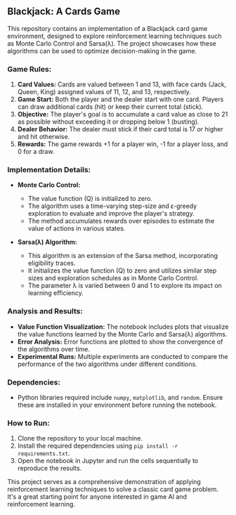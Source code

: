 ## Blackjack: A Cards Game

This repository contains an implementation of a Blackjack card game environment, designed to explore reinforcement learning techniques such as Monte Carlo Control and Sarsa(λ). The project showcases how these algorithms can be used to optimize decision-making in the game.

### Game Rules:
1. **Card Values:** Cards are valued between 1 and 13, with face cards (Jack, Queen, King) assigned values of 11, 12, and 13, respectively.
2. **Game Start:** Both the player and the dealer start with one card. Players can draw additional cards (hit) or keep their current total (stick).
3. **Objective:** The player's goal is to accumulate a card value as close to 21 as possible without exceeding it or dropping below 1 (busting).
4. **Dealer Behavior:** The dealer must stick if their card total is 17 or higher and hit otherwise.
5. **Rewards:** The game rewards +1 for a player win, -1 for a player loss, and 0 for a draw.

### Implementation Details:
- **Monte Carlo Control:**
  - The value function (Q) is initialized to zero.
  - The algorithm uses a time-varying step-size and ϵ-greedy exploration to evaluate and improve the player's strategy.
  - The method accumulates rewards over episodes to estimate the value of actions in various states.

- **Sarsa(λ) Algorithm:**
  - This algorithm is an extension of the Sarsa method, incorporating eligibility traces.
  - It initializes the value function (Q) to zero and utilizes similar step sizes and exploration schedules as in Monte Carlo Control.
  - The parameter λ is varied between 0 and 1 to explore its impact on learning efficiency.

### Analysis and Results:
- **Value Function Visualization:** The notebook includes plots that visualize the value functions learned by the Monte Carlo and Sarsa(λ) algorithms.
- **Error Analysis:** Error functions are plotted to show the convergence of the algorithms over time.
- **Experimental Runs:** Multiple experiments are conducted to compare the performance of the two algorithms under different conditions.

### Dependencies:
- Python libraries required include `numpy`, `matplotlib`, and `random`. Ensure these are installed in your environment before running the notebook.

### How to Run:
1. Clone the repository to your local machine.
2. Install the required dependencies using `pip install -r requirements.txt`.
3. Open the notebook in Jupyter and run the cells sequentially to reproduce the results.

This project serves as a comprehensive demonstration of applying reinforcement learning techniques to solve a classic card game problem. It's a great starting point for anyone interested in game AI and reinforcement learning.
